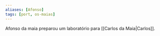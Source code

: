 ```yaml
---
aliases: [Afonso]
tags: [port, os-maias]
---
```


Afonso da maia preparou um laboratório para [[Carlos da Maia|Carlos]].